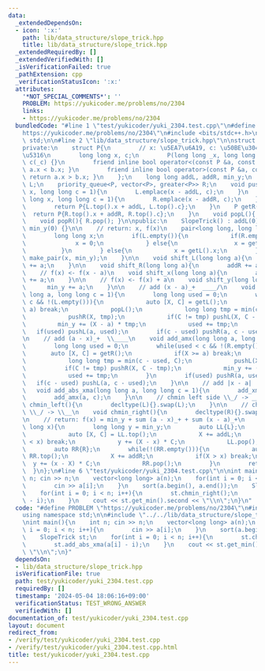 ```yaml
---
data:
  _extendedDependsOn:
  - icon: ':x:'
    path: lib/data_structure/slope_trick.hpp
    title: lib/data_structure/slope_trick.hpp
  _extendedRequiredBy: []
  _extendedVerifiedWith: []
  _isVerificationFailed: true
  _pathExtension: cpp
  _verificationStatusIcon: ':x:'
  attributes:
    '*NOT_SPECIAL_COMMENTS*': ''
    PROBLEM: https://yukicoder.me/problems/no/2304
    links:
    - https://yukicoder.me/problems/no/2304
  bundledCode: "#line 1 \"test/yukicoder/yuki_2304.test.cpp\"\n#define PROBLEM \"\
    https://yukicoder.me/problems/no/2304\"\n#include <bits/stdc++.h>\nusing namespace\
    \ std;\n\n#line 2 \"lib/data_structure/slope_trick.hpp\"\n\nstruct SlopeTrick{\n\
    private:\n    struct P{\n        // x: \u5EA7\u6A19, c: \u50BE\u304D\u306E\u5909\
    \u5316\n        long long x, c;\n        P(long long _x, long long _c) : x(_x),\
    \ c(_c) {}\n        friend inline bool operator<(const P &a, const P &b){ return\
    \ a.x < b.x; }\n        friend inline bool operator>(const P &a, const P &b){\
    \ return a.x > b.x; }\n    };\n    long long addL, addR, min_y;\n    priority_queue<P>\
    \ L;\n    priority_queue<P, vector<P>, greater<P>> R;\n    void pushL(long long\
    \ x, long long c = 1){\n        L.emplace(x - addL, c);\n    }\n    void pushR(long\
    \ long x, long long c = 1){\n        R.emplace(x - addR, c);\n    }\n    P getL(){\n\
    \        return P{L.top().x + addL, L.top().c};\n    }\n    P getR(){\n      \
    \  return P{R.top().x + addR, R.top().c};\n    }\n    void popL(){ L.pop(); }\n\
    \    void popR(){ R.pop(); }\n\npublic:\n    SlopeTrick() : addL(0), addR(0),\
    \ min_y(0) {}\n\n    // return: x, f(x)\n    pair<long long, long long> get_min(){\n\
    \        long long x;\n        if(L.empty()){\n            if(R.empty()){\n  \
    \              x = 0;\n            } else{\n                x = getR().x;\n  \
    \          }\n        } else{\n            x = getL().x;\n        }\n        return\
    \ make_pair(x, min_y);\n    }\n\n    void shift_L(long long a){\n        addL\
    \ += a;\n    }\n\n    void shift_R(long long a){\n        addR += a;\n    }\n\n\
    \    // f(x) <- f(x - a)\n    void shift_x(long long a){\n        addL += a, addR\
    \ += a;\n    }\n\n    // f(x) <- f(x) + a\n    void shift_y(long long a){\n  \
    \      min_y += a;\n    }\n\n    // add (x - a)_+  ____/\n    void add_xma(long\
    \ long a, long long c = 1){\n        long long used = 0;\n        while(used <\
    \ c && !(L.empty())){\n            auto [X, C] = getL();\n            if(X <=\
    \ a) break;\n            popL();\n            long long tmp = min(c - used, C);\n\
    \            pushR(X, tmp);\n            if(C != tmp) pushL(X, C - tmp);\n   \
    \         min_y += (X - a) * tmp;\n            used += tmp;\n        }\n     \
    \   if(used) pushL(a, used);\n        if(c - used) pushR(a, c - used);\n    }\n\
    \n    // add (a - x)_+  \\____\n    void add_amx(long long a, long long c = 1){\n\
    \        long long used = 0;\n        while(used < c && !(R.empty())){\n     \
    \       auto [X, C] = getR();\n            if(X >= a) break;\n            popR();\n\
    \            long long tmp = min(c - used, C);\n            pushL(X, tmp);\n \
    \           if(C != tmp) pushR(X, C - tmp);\n            min_y += (a - X) * tmp;\n\
    \            used += tmp;\n        }\n        if(used) pushR(a, used);\n     \
    \   if(c - used) pushL(a, c - used);\n    }\n\n    // add |x - a|  \\____/\n \
    \   void add_abs_xma(long long a, long long c = 1){\n        add_xma(a, c);\n\
    \        add_amx(a, c);\n    }\n\n    // chmin left side \\_/ -> __/\n    void\
    \ chmin_left(){\n        decltype(L){}.swap(L);\n    }\n\n    // chmin right side\
    \ \\_/ -> \\__\n    void chmin_right(){\n        decltype(R){}.swap(R);\n    }\n\
    \n    // return: f(x) = min_y + sum (a - x)_+ + sum (x - a)_+\n    long long f(long\
    \ long x){\n        long long y = min_y;\n        auto LL{L};\n        while(!(LL.empty())){\n\
    \            auto [X, C] = LL.top();\n            X += addL;\n            if(X\
    \ < x) break;\n            y += (X - x) * C;\n            LL.pop();\n        }\n\
    \        auto RR{R};\n        while(!(RR.empty())){\n            auto [X, C] =\
    \ RR.top();\n            X += addR;\n            if(X > x) break;\n          \
    \  y += (x - X) * C;\n            RR.pop();\n        }\n        return y;\n  \
    \  }\n};\n#line 6 \"test/yukicoder/yuki_2304.test.cpp\"\n\nint main(){\n    int\
    \ n; cin >> n;\n    vector<long long> a(n);\n    for(int i = 0; i < n; i++){\n\
    \        cin >> a[i];\n    }\n    sort(a.begin(), a.end());\n    SlopeTrick st;\n\
    \    for(int i = 0; i < n; i++){\n        st.chmin_right();\n        st.add_abs_xma(a[i]\
    \ - i);\n    }\n    cout << st.get_min().second << \"\\n\";\n}\n"
  code: "#define PROBLEM \"https://yukicoder.me/problems/no/2304\"\n#include <bits/stdc++.h>\n\
    using namespace std;\n\n#include \"../../lib/data_structure/slope_trick.hpp\"\n\
    \nint main(){\n    int n; cin >> n;\n    vector<long long> a(n);\n    for(int\
    \ i = 0; i < n; i++){\n        cin >> a[i];\n    }\n    sort(a.begin(), a.end());\n\
    \    SlopeTrick st;\n    for(int i = 0; i < n; i++){\n        st.chmin_right();\n\
    \        st.add_abs_xma(a[i] - i);\n    }\n    cout << st.get_min().second <<\
    \ \"\\n\";\n}"
  dependsOn:
  - lib/data_structure/slope_trick.hpp
  isVerificationFile: true
  path: test/yukicoder/yuki_2304.test.cpp
  requiredBy: []
  timestamp: '2024-05-04 18:06:16+09:00'
  verificationStatus: TEST_WRONG_ANSWER
  verifiedWith: []
documentation_of: test/yukicoder/yuki_2304.test.cpp
layout: document
redirect_from:
- /verify/test/yukicoder/yuki_2304.test.cpp
- /verify/test/yukicoder/yuki_2304.test.cpp.html
title: test/yukicoder/yuki_2304.test.cpp
---
```

